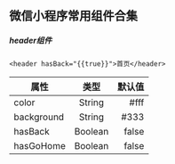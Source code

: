 ## 微信小程序常用组件合集

##### header组件
```
<header hasBack="{{true}}">首页</header>
```
| 属性   |      类型      |  默认值 |
|----------|:-------------:|------:|
| color |  String | #fff |
| background |    String   |   #333 |
| hasBack | Boolean |    false |
| hasGoHome | Boolean |    false |
